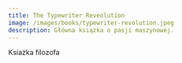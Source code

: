 ```yaml
---
title: The Typewriter Reveolution
image: /images/books/typewriter-revolution.jpeg
description: Główna książka o pasji maszynowej.
---
```



Ksiażka filozofa